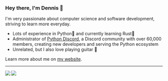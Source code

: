 ### Hey there, I'm Dennis 👋
I'm very passionate about computer science and software development, striving to learn more everyday. 
- Lots of experience in Python🐍 and currently learning Rust🦀
- Administrator of [Python Discord](https://git.pydis.com/), a Discord community with over 60,000 members, creating new developers and serving the Python ecosystem
- Unrelated, but I also love playing guitar 🎸

Learn more about me on [my website](https://dennispham.me/).

<hr>

<img align="left" src="https://github-readme-stats.vercel.app/api?username=Den4200&count_private=true&show_icons=true&hide_border=true"/>
<img align="left" src="https://github-readme-stats.vercel.app/api/top-langs/?username=Den4200&layout=compact&hide_border=true"/>
